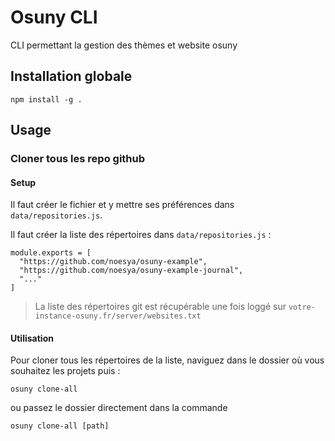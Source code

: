 # Osuny CLI 

CLI permettant la gestion des thèmes et website osuny

## Installation globale

```
npm install -g .
```

## Usage

### Cloner tous les repo github

#### Setup

Il faut créer le fichier et y mettre ses préférences dans `data/repositories.js`.

Il faut créer la liste des répertoires dans `data/repositories.js` :

```
module.exports = [
  "https://github.com/noesya/osuny-example",
  "https://github.com/noesya/osuny-example-journal",
  "..."
]
```



> La liste des répertoires git est récupérable une fois loggé sur ```votre-instance-osuny.fr/server/websites.txt```

#### Utilisation

Pour cloner tous les répertoires de la liste, naviguez dans le dossier où vous souhaitez les projets puis : 

```osuny clone-all```

ou passez le dossier directement dans la commande

```osuny clone-all [path]```
